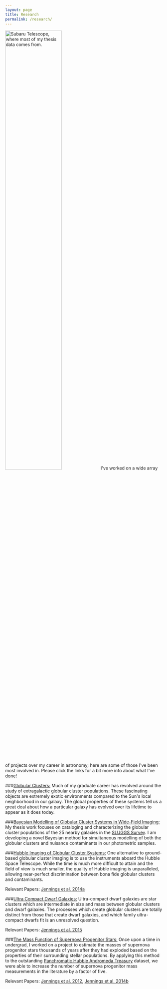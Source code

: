 ```yaml
---
layout: page
title: Research
permalink: /research/
---
```

<img src="{{ site.baseurl }}/assets/MaunaKea_Subaru.jpg" style="width: 60%" title="Subaru Telescope, where most of my thesis data comes from.">
I've worked on a wide array of projects over my career in astronomy; here are some of those I've been
most involved in. Please click the links for a bit more info about what I've done!

###[Globular Clusters:](gcs/)
Much of my graduate career has revolved around the study of extragalactic
globular cluster populations. These fascinating objects are extremely exotic
environments compared to the Sun's local neighborhood in our galaxy. The global
properties of these systems tell us a great deal about how a particular galaxy
has evolved over its lifetime to appear as it does today.


###[Bayesian Modelling of Globular Cluster Systems in Wide-Field Imaging:](gc_selection/)
My thesis work focuses on cataloging and characterizing the globular cluster populations of the 25 nearby galaxies
in the [SLUGGS Survey](http://sluggs.swin.edu.au/Start.html). I am developing a novel Bayesian method for
simultaneous modelling of both the globular clusters and nuisance contaminants in our photometric samples. 



###[Hubble Imaging of Globular Cluster Systems:](gc_hubble/)
One alternative to ground-based globular cluster imaging is to use the instruments aboard the Hubble Space Telescope.
While the time is much more difficult to attain and the field of view is much smaller,
the quality of Hubble imaging is unparalleled, allowing near-perfect discrimination between
bona fide globular clusters and contaminants.

Relevant Papers: [Jennings et al. 2014a](http://adsabs.harvard.edu/abs/2014AJ....148...32J)



###[Ultra Compact Dwarf Galaxies:](ucds/)
Ultra-compact dwarf galaxies are star clusters which are intermediate in size and mass between
globular clusters and dwarf galaxies. The processes which create globular clusters are totally
distinct from those that create dwarf galaxies, and which family ultra-compact dwarfs
fit is an unresolved question.

Relevant Papers: [Jennings et al. 2015](http://adsabs.harvard.edu/abs/2015ApJ...812L..10J)



###[The Mass Function of Supernova Progenitor Stars:](sn_progenitors/)
Once upon a time in undergrad, I worked on a project to estimate the masses of supernova
progenitor stars thousands of years after they had exploded based on the properties of their
surrounding stellar populations. By applying this method
to the outstanding [Panchromatic Hubble Andromeda Treasury](http://www.astro.washington.edu/groups/phat/Home.html) dataset, we were able to increase
the number of supernova progenitor mass measurements in the literature by a factor of five. 

Relevant Papers:
[Jennings et al. 2012](http://adsabs.harvard.edu/abs/2012ApJ...761...26J),
[Jennings et al. 2014b](http://adsabs.harvard.edu/abs/2014ApJ...795..170J)










